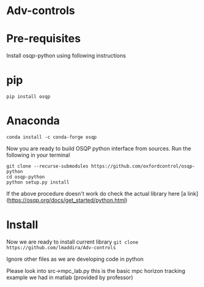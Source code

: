 # Adv-controls

# Pre-requisites
Install osqp-python using following instructions
# pip
`pip install osqp`

# Anaconda
`conda install -c conda-forge osqp`

<!-- you might need to install GCC Compiler , CMake and Visual studio C++ compiler  -->

Now you are ready to build OSQP python interface from sources. Run the following in your terminal
```
git clone --recurse-submodules https://github.com/oxfordcontrol/osqp-python
cd osqp-python
python setup.py install
```
If the above procedure doesn't work do check the actual library here [a link] (https://osqp.org/docs/get_started/python.html)

# Install
Now we are ready to install current library
`git clone https://github.com/lmaddira/Adv-controls` 

Ignore other files as we are developing code in python

Please look into src->mpc_lab.py
this is the basic mpc horizon tracking example we had in matlab (provided by professor)



